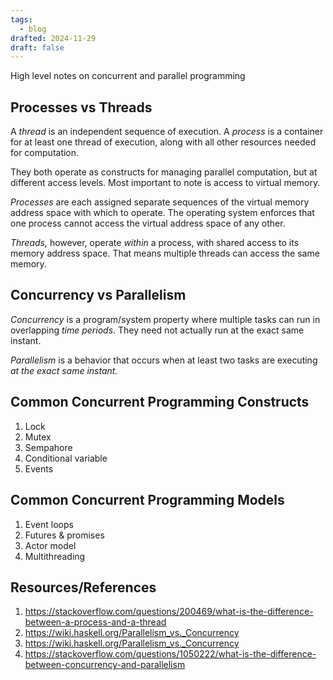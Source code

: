 ```yaml
---
tags:
  - blog
drafted: 2024-11-29
draft: false
---
```


High level notes on concurrent and parallel programming

## Processes vs Threads

A _thread_ is an independent sequence of execution. A _process_ is a container for at least one thread of execution, along with all other resources needed for computation. 

They both operate as constructs for managing parallel computation, but at different access levels. Most important to note is access to virtual memory.

_Processes_ are each assigned separate sequences of the virtual memory address space with which to operate. The operating system enforces that one process cannot access the virtual address space of any other. 

_Threads,_ however, operate _within_ a process, with shared access to its memory address space. That means multiple threads can access the same memory.

## Concurrency vs Parallelism

_Concurrency_ is a program/system property where multiple tasks can run in overlapping _time periods_. They need not actually run at the exact same instant.

_Parallelism_ is a behavior that occurs when at least two tasks are executing _at the exact same instant._ 

## Common Concurrent Programming Constructs

1. Lock
2. Mutex
3. Sempahore
4. Conditional variable
5. Events

## Common Concurrent Programming Models

1. Event loops
2. Futures & promises
3. Actor model
4. Multithreading

## Resources/References

1. <https://stackoverflow.com/questions/200469/what-is-the-difference-between-a-process-and-a-thread>
2. <https://wiki.haskell.org/Parallelism_vs._Concurrency>
3. <https://wiki.haskell.org/Parallelism_vs._Concurrency>
4. <https://stackoverflow.com/questions/1050222/what-is-the-difference-between-concurrency-and-parallelism>
